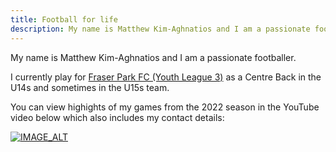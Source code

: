 ```yaml
---
title: Football for life
description: My name is Matthew Kim-Aghnatios and I am a passionate footballer. NPL and Youth League player.
---
```


My name is Matthew Kim-Aghnatios and I am a passionate footballer. 

I currently play for [Fraser Park FC (Youth League 3)](https://competitions.footballnsw.com.au/player/?hash_id=R3NPLkVDNr) as a Centre Back in the U14s and sometimes in the U15s team.

You can view highights of my games from the 2022 season in the YouTube video below which also includes my contact details: 

[![IMAGE_ALT](images/YTLink.png)](https://www.youtube.com/watch?v=CjTpviXE0YU)
